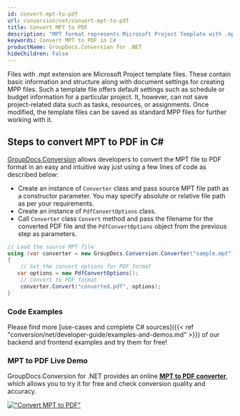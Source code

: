 ```yaml
---
id: convert-mpt-to-pdf
url: conversion/net/convert-mpt-to-pdf
title: Convert MPT to PDF
description: "MPT format represents Microsoft Project Template with .mpt extension. Learn how to convert MPT to PDF file programmatically in C# language using GroupDocs.Conversion for .NET library."
keywords: Convert MPT to PDF in C#
productName: GroupDocs.Conversion for .NET
hideChildren: False
---
```


Files with .mpt extension are Microsoft Project template files. These contain basic information and structure along with document settings for creating MPP files. Such a template file offers default settings such as schedule or budget information for a particular project. It, however, can not save project-related data such as tasks, resources, or assignments. Once modified, the template files can be saved as standard MPP files for further working with it.

## Steps to convert MPT to PDF in C#

[GroupDocs.Conversion](https://products.groupdocs.com/conversion/net) allows developers to convert the MPT file to PDF format in an easy and intuitive way just using a few lines of code as described below:

* Create an instance of `Converter` class and pass source MPT file path as a constructor parameter. You may specify absolute or relative file path as per your requirements. 
* Create an instance of `PdfConvertOptions` class.
* Call `Converter` class `Convert` method and pass the filename for the converted PDF file and the `PdfConvertOptions` object from the previous step as parameters.

```csharp
// Load the source MPT file
using (var converter = new GroupDocs.Conversion.Converter("sample.mpt"))
{
    // Set the convert options for PDF format
   var options = new PdfConvertOptions();
    // Convert to PDF format
    converter.Convert("converted.pdf", options);
}
```

### Code Examples

Please find more [use-cases and complete C# sources]({{< ref "conversion/net/developer-guide/examples-and-demos.md" >}}) of our backend and frontend examples and try them for free!

### MPT to PDF Live Demo

GroupDocs.Conversion for .NET provides an online [**MPT to PDF converter**](https://products.groupdocs.app/conversion/mpt-to-pdf), which allows you to try it for free and check conversion quality and accuracy.

[!["Convert MPT to PDF"](conversion/net/images/convert-to-pdf/convert-mpt-to-pdf.png)](https://products.groupdocs.app/conversion/mpt-to-pdf)